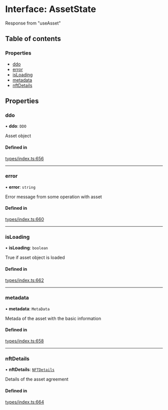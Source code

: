 # Interface: AssetState

Response from "useAsset"

## Table of contents

### Properties

- [ddo](AssetState.md#ddo)
- [error](AssetState.md#error)
- [isLoading](AssetState.md#isloading)
- [metadata](AssetState.md#metadata)
- [nftDetails](AssetState.md#nftdetails)

## Properties

### ddo

• **ddo**: `DDO`

Asset object

#### Defined in

[types/index.ts:656](https://github.com/nevermined-io/react-components/blob/cbb6826/catalog/src/types/index.ts#L656)

___

### error

• **error**: `string`

Error message from some operation with asset

#### Defined in

[types/index.ts:660](https://github.com/nevermined-io/react-components/blob/cbb6826/catalog/src/types/index.ts#L660)

___

### isLoading

• **isLoading**: `boolean`

True if asset object is loaded

#### Defined in

[types/index.ts:662](https://github.com/nevermined-io/react-components/blob/cbb6826/catalog/src/types/index.ts#L662)

___

### metadata

• **metadata**: `MetaData`

Metada of the asset with the basic information

#### Defined in

[types/index.ts:658](https://github.com/nevermined-io/react-components/blob/cbb6826/catalog/src/types/index.ts#L658)

___

### nftDetails

• **nftDetails**: [`NFTDetails`](NFTDetails.md)

Details of the asset agreement

#### Defined in

[types/index.ts:664](https://github.com/nevermined-io/react-components/blob/cbb6826/catalog/src/types/index.ts#L664)
